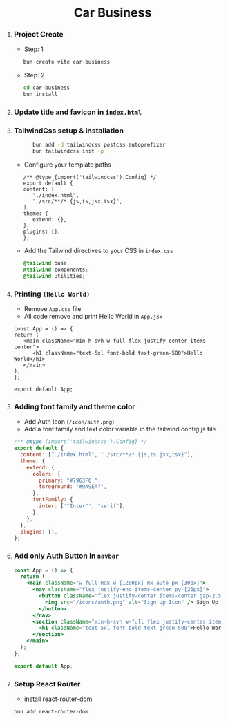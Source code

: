 <h1 align="center">Car Business</h1>

1. ### Project Create

   - Step: 1

   ```bash
      bun create vite car-business
   ```

   - Step: 2

   ```bash
      cd car-business
      bun install
   ```

2. ### Update title and favicon in `index.html`

3. ### TailwindCss setup & installation

   ```bash
         bun add -d tailwindcss postcss autoprefixer
         bun tailwindcss init -p
   ```

   - Configure your template paths

   ```JS
      /** @type {import('tailwindcss').Config} */
      export default {
      content: [
         "./index.html",
         "./src/**/*.{js,ts,jsx,tsx}",
      ],
      theme: {
         extend: {},
      },
      plugins: [],
      };
   ```

   - Add the Tailwind directives to your CSS in `index.css`

   ```CSS
      @tailwind base;
      @tailwind components;
      @tailwind utilities;
   ```

4. ### Printing `(Hello World)`

   - Remove `App.css` file
   - All code remove and print Hello World in `App.jsx`

   ```JSx
   const App = () => {
   return (
      <main className="min-h-svh w-full flex justify-center items-center">
         <h1 className="text-5xl font-bold text-green-500">Hello World</h1>
      </main>
   );
   };

   export default App;
   ```

5. ### Adding font family and theme color

   - Add Auth Icon (`/icon/auth.png`)
   - Add a font family and text color variable in the tailwind.config.js file

   ```js
   /** @type {import('tailwindcss').Config} */
   export default {
     content: ["./index.html", "./src/**/*.{js,ts,jsx,tsx}"],
     theme: {
       extend: {
         colors: {
           primary: "#7963F0 ",
           foreground: "#9A9EA7",
         },
         fontFamily: {
           inter: ['"Inter"', "serif"],
         },
       },
     },
     plugins: [],
   };
   ```

6. ### Add only Auth Button in **`navbar`**

   ```jsx
   const App = () => {
     return (
       <main className="w-full max-w-[1200px] mx-auto px-[30px]">
         <nav className="flex justify-end items-center py-[25px]">
           <button className="flex justify-center items-center gap-2.5 font-semibold text-sm text-foreground">
             <img src="/icons/auth.png" alt="Sign Up Icon" /> Sign Up
           </button>
         </nav>
         <section className="min-h-svh w-full flex justify-center items-center">
           <h1 className="text-5xl font-bold text-green-500">Hello World</h1>
         </section>
       </main>
     );
   };

   export default App;
   ```

7. ### Setup React Router
   - install react-router-dom
   ```BASH
   bun add react-router-dom
   ```
